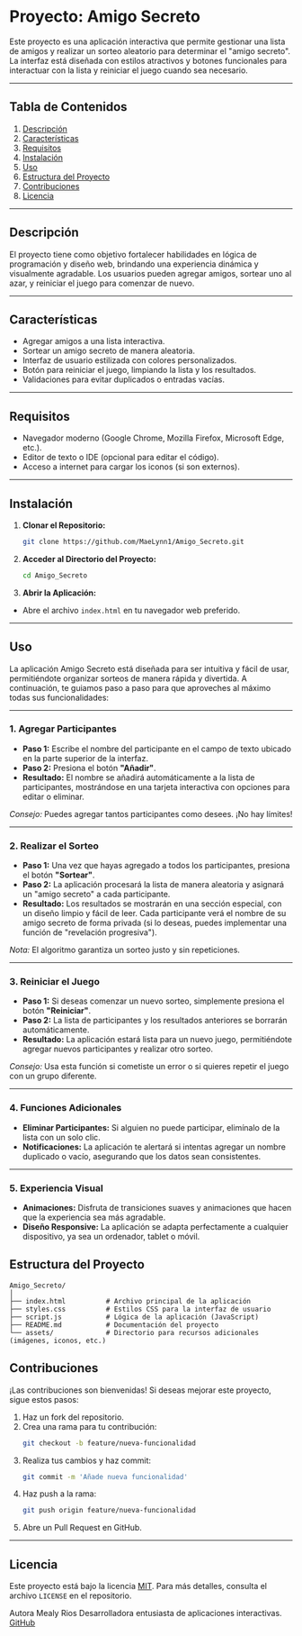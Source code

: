 # Proyecto: Amigo Secreto 

Este proyecto es una aplicación interactiva que permite gestionar una lista de amigos y realizar un sorteo aleatorio para determinar el "amigo secreto". 
La interfaz está diseñada con estilos atractivos y botones funcionales para interactuar con la lista y reiniciar el juego cuando sea necesario.

---

## Tabla de Contenidos
1. [Descripción](#descripción)
2. [Características](#características)
3. [Requisitos](#requisitos)
4. [Instalación](#instalación)
5. [Uso](#uso)
6. [Estructura del Proyecto](#estructura-del-proyecto)
7. [Contribuciones](#contribuciones)
8. [Licencia](#licencia)

---

## Descripción

El proyecto tiene como objetivo fortalecer habilidades en lógica de programación y diseño web, brindando una experiencia dinámica y visualmente agradable. 
Los usuarios pueden agregar amigos, sortear uno al azar, y reiniciar el juego para comenzar de nuevo.

---

## Características

- Agregar amigos a una lista interactiva.
- Sortear un amigo secreto de manera aleatoria.
- Interfaz de usuario estilizada con colores personalizados.
- Botón para reiniciar el juego, limpiando la lista y los resultados.
- Validaciones para evitar duplicados o entradas vacías.

---

## Requisitos

- Navegador moderno (Google Chrome, Mozilla Firefox, Microsoft Edge, etc.).
- Editor de texto o IDE (opcional para editar el código).
- Acceso a internet para cargar los iconos (si son externos).

---

## Instalación

1. **Clonar el Repositorio:**  
   ```bash  
   git clone https://github.com/MaeLynn1/Amigo_Secreto.git  
   ```  

2. **Acceder al Directorio del Proyecto:**  
   ```bash  
   cd Amigo_Secreto  
   ```  

3. **Abrir la Aplicación:**  
- Abre el archivo `index.html` en tu navegador web preferido.  

---

## Uso  

La aplicación Amigo Secreto está diseñada para ser intuitiva y fácil de usar, permitiéndote organizar sorteos de manera rápida y divertida. A continuación, te guiamos paso a paso para que aproveches al máximo todas sus funcionalidades:  

---

### 1. **Agregar Participantes**  
   - **Paso 1:** Escribe el nombre del participante en el campo de texto ubicado en la parte superior de la interfaz.  
   - **Paso 2:** Presiona el botón **"Añadir"**.  
   - **Resultado:** El nombre se añadirá automáticamente a la lista de participantes, mostrándose en una tarjeta interactiva con opciones para editar o eliminar.  

   *Consejo:* Puedes agregar tantos participantes como desees. ¡No hay límites!  

---

### 2. **Realizar el Sorteo**  
   - **Paso 1:** Una vez que hayas agregado a todos los participantes, presiona el botón **"Sortear"**.  
   - **Paso 2:** La aplicación procesará la lista de manera aleatoria y asignará un "amigo secreto" a cada participante.  
   - **Resultado:** Los resultados se mostrarán en una sección especial, con un diseño limpio y fácil de leer. Cada participante verá el nombre de su amigo secreto de forma privada (si lo deseas, puedes implementar una función de "revelación progresiva").  

   *Nota:* El algoritmo garantiza un sorteo justo y sin repeticiones.  

---

### 3. **Reiniciar el Juego**  
   - **Paso 1:** Si deseas comenzar un nuevo sorteo, simplemente presiona el botón **"Reiniciar"**.  
   - **Paso 2:** La lista de participantes y los resultados anteriores se borrarán automáticamente.  
   - **Resultado:** La aplicación estará lista para un nuevo juego, permitiéndote agregar nuevos participantes y realizar otro sorteo.  

   *Consejo:* Usa esta función si cometiste un error o si quieres repetir el juego con un grupo diferente.  

---

### 4. **Funciones Adicionales**  
   - **Eliminar Participantes:** Si alguien no puede participar, elimínalo de la lista con un solo clic.  
   - **Notificaciones:** La aplicación te alertará si intentas agregar un nombre duplicado o vacío, asegurando que los datos sean consistentes.  

---

### 5. **Experiencia Visual**  
   - **Animaciones:** Disfruta de transiciones suaves y animaciones que hacen que la experiencia sea más agradable.  
   - **Diseño Responsive:** La aplicación se adapta perfectamente a cualquier dispositivo, ya sea un ordenador, tablet o móvil.  

## Estructura del Proyecto

```
Amigo_Secreto/
│
├── index.html          # Archivo principal de la aplicación
├── styles.css          # Estilos CSS para la interfaz de usuario
├── script.js           # Lógica de la aplicación (JavaScript)
├── README.md           # Documentación del proyecto
└── assets/             # Directorio para recursos adicionales (imágenes, iconos, etc.)
```

## Contribuciones  

¡Las contribuciones son bienvenidas! Si deseas mejorar este proyecto, sigue estos pasos:  

1. Haz un fork del repositorio.  
2. Crea una rama para tu contribución:  
   ```bash  
   git checkout -b feature/nueva-funcionalidad  
   ```  
3. Realiza tus cambios y haz commit:  
   ```bash  
   git commit -m 'Añade nueva funcionalidad'  
   ```  
4. Haz push a la rama:  
   ```bash  
   git push origin feature/nueva-funcionalidad  
   ```  
5. Abre un Pull Request en GitHub.  

---

## Licencia   

Este proyecto está bajo la licencia [MIT](LICENSE). Para más detalles, consulta el archivo `LICENSE` en el repositorio.  

Autora
Mealy Rios
Desarrolladora entusiasta de aplicaciones interactivas.
[GitHub](https://github.com/MaeLynn1)
